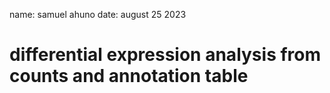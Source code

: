 name: samuel ahuno
date: august 25 2023

# differential expression analysis from counts and annotation table